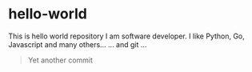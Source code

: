 # hello-world
This is hello world repository
I am software developer. I like Python, Go, Javascript and many others...
... and git ...
> Yet another commit
